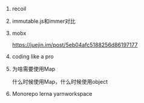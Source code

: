 1. recoil

2. immutable.js和immer对比

3. mobx

   https://juejin.im/post/5eb04afc5188256d86197177

4. coding like a pro

5. 为啥需要使用Map

   什么时候使用Map，什么时候使用object

6. Monorepo lerna yarnworkspace